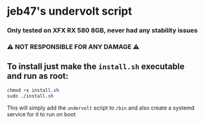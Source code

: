# jeb47's undervolt script
### Only tested on XFX RX 580 8GB, never had any stability issues
### ⚠️ NOT RESPONSIBLE FOR ANY DAMAGE ⚠️

## To install just make the `install.sh` executable and run as root:
```css
chmod +x install.sh
sudo ./install.sh
```
This will simply add the `undervolt` script to `/bin` and also create a systemd service for it to run on boot
